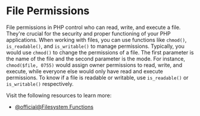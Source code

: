 # File Permissions

File permissions in PHP control who can read, write, and execute a file. They're crucial for the security and proper functioning of your PHP applications. When working with files, you can use functions like `chmod()`, `is_readable()`, and `is_writable()` to manage permissions. Typically, you would use `chmod()` to change the permissions of a file. The first parameter is the name of the file and the second parameter is the mode. For instance, `chmod($file, 0755)` would assign owner permissions to read, write, and execute, while everyone else would only have read and execute permissions. To know if a file is readable or writable, use `is_readable()` or `is_writable()` respectively.

Visit the following resources to learn more:

- [@official@Filesystem Functions](https://www.php.net/manual/en/ref.filesystem.php)